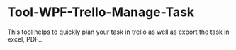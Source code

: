 # Tool-WPF-Trello-Manage-Task
This tool helps to quickly plan your task in trello as well as export the task in excel, PDF...
